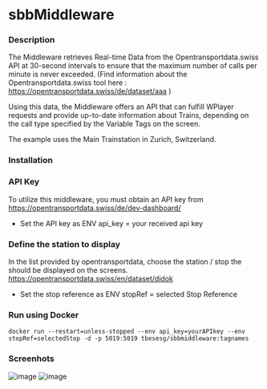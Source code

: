 # sbbMiddleware

### Description 

The Middleware retrieves Real-time Data from the Opentransportdata.swiss API at 30-second intervals to ensure that the maximum number of calls per minute is never exceeded.
(Find information about the Opentransportdata.swiss tool here : https://opentransportdata.swiss/de/dataset/aaa )

Using this data, the Middleware offers an API that can fulfill WPlayer requests and provide up-to-date information about Trains, depending on the call type specified by the Variable Tags on the screen.

The example uses the Main Trainstation in Zurich, Switzerland.



### Installation 


### API Key 
To utilize this middleware, you must obtain an API key from https://opentransportdata.swiss/de/dev-dashboard/  

- Set the API key as ENV api_key = your received api key

### Define the station to display 

In the list provided by opentransportdata, choose the station / stop the should be displayed on the screens. 
https://opentransportdata.swiss/en/dataset/didok 

- Set the stop reference as ENV stopRef = selected Stop Reference


### Run using Docker
    docker run --restart=unless-stopped --env api_key=yourAPIkey --env stopRef=selectedStop -d -p 5019:5019 tbesesg/sbbmiddleware:tagnames

### Screenhots
![image](https://user-images.githubusercontent.com/50730110/222460665-1f615571-d65c-45c9-8f77-66f36677eaec.png)
![image](https://user-images.githubusercontent.com/50730110/222460790-823dea24-5b90-4f9d-ab37-96ff43404fa7.png)
